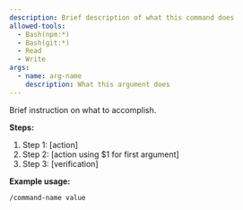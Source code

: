 ```yaml
---
description: Brief description of what this command does
allowed-tools:
  - Bash(npm:*)
  - Bash(git:*)
  - Read
  - Write
args:
  - name: arg-name
    description: What this argument does
---
```


Brief instruction on what to accomplish.

**Steps:**

1. Step 1: [action]
2. Step 2: [action using $1 for first argument]
3. Step 3: [verification]

**Example usage:**

```
/command-name value
```
